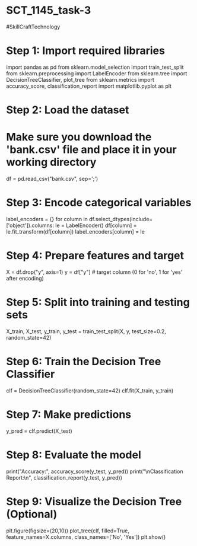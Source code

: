 # SCT_1145_task-3
#SkillCraftTechnology

# Step 1: Import required libraries
import pandas as pd
from sklearn.model_selection import train_test_split
from sklearn.preprocessing import LabelEncoder
from sklearn.tree import DecisionTreeClassifier, plot_tree
from sklearn.metrics import accuracy_score, classification_report
import matplotlib.pyplot as plt

# Step 2: Load the dataset
# Make sure you download the 'bank.csv' file and place it in your working directory
df = pd.read_csv("bank.csv", sep=';')

# Step 3: Encode categorical variables
label_encoders = {}
for column in df.select_dtypes(include=['object']).columns:
    le = LabelEncoder()
    df[column] = le.fit_transform(df[column])
    label_encoders[column] = le

# Step 4: Prepare features and target
X = df.drop("y", axis=1)
y = df["y"]  # target column (0 for 'no', 1 for 'yes' after encoding)

# Step 5: Split into training and testing sets
X_train, X_test, y_train, y_test = train_test_split(X, y, test_size=0.2, random_state=42)

# Step 6: Train the Decision Tree Classifier
clf = DecisionTreeClassifier(random_state=42)
clf.fit(X_train, y_train)

# Step 7: Make predictions
y_pred = clf.predict(X_test)

# Step 8: Evaluate the model
print("Accuracy:", accuracy_score(y_test, y_pred))
print("\nClassification Report:\n", classification_report(y_test, y_pred))

# Step 9: Visualize the Decision Tree (Optional)
plt.figure(figsize=(20,10))
plot_tree(clf, filled=True, feature_names=X.columns, class_names=['No', 'Yes'])
plt.show()
